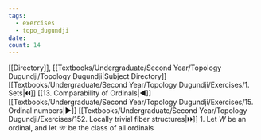 ```yaml
---
tags:
  - exercises
  - topo_dugundji
date: 
count: 14
---
```

[[Directory]], [[Textbooks/Undergraduate/Second Year/Topology Dugundji/Topology Dugundji|Subject Directory]]
[[Textbooks/Undergraduate/Second Year/Topology Dugundji/Exercises/1. Sets|🞀🞀]] [[13. Comparability of Ordinals|◀]] [[Textbooks/Undergraduate/Second Year/Topology Dugundji/Exercises/15. Ordinal numbers|▶]] [[Textbooks/Undergraduate/Second Year/Topology Dugundji/Exercises/152. Locally trivial fiber structures|🞂🞂]]
1. 
Let $W$ be an ordinal, and let $\mathscr{W}$ be the class of all ordinals